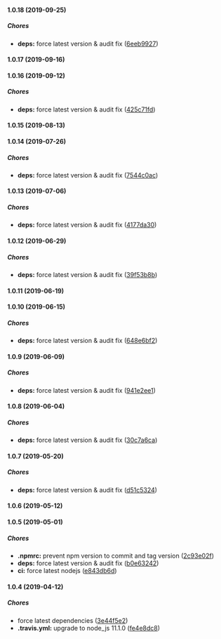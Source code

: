 #### 1.0.18 (2019-09-25)

##### Chores

* **deps:**  force latest version & audit fix ([6eeb9927](https://github.com/lykmapipo/kue-unique/commit/6eeb992767373879bed7917f3c36b7b1e29334a6))

#### 1.0.17 (2019-09-16)

#### 1.0.16 (2019-09-12)

##### Chores

* **deps:**  force latest version & audit fix ([425c71fd](https://github.com/lykmapipo/kue-unique/commit/425c71fdb42b86896ee5f23a402f4c9e19975a45))

#### 1.0.15 (2019-08-13)

#### 1.0.14 (2019-07-26)

##### Chores

* **deps:**  force latest version & audit fix ([7544c0ac](https://github.com/lykmapipo/kue-unique/commit/7544c0acc7e9fd55596fca72b227c6434157bcdf))

#### 1.0.13 (2019-07-06)

##### Chores

* **deps:**  force latest version & audit fix ([4177da30](https://github.com/lykmapipo/kue-unique/commit/4177da30b2d87045c71ee636937d8e8faacd4e96))

#### 1.0.12 (2019-06-29)

##### Chores

* **deps:**  force latest version & audit fix ([39f53b8b](https://github.com/lykmapipo/kue-unique/commit/39f53b8b6a5b2a870c197b9c26b87265cf94e234))

#### 1.0.11 (2019-06-19)

#### 1.0.10 (2019-06-15)

##### Chores

* **deps:**  force latest version & audit fix ([648e6bf2](https://github.com/lykmapipo/kue-unique/commit/648e6bf21abd3a285880a107e62ae2e420172aef))

#### 1.0.9 (2019-06-09)

##### Chores

* **deps:**  force latest version & audit fix ([941e2ee1](https://github.com/lykmapipo/kue-unique/commit/941e2ee175123140b9d82159f5f072144bda4d53))

#### 1.0.8 (2019-06-04)

##### Chores

* **deps:**  force latest version & audit fix ([30c7a6ca](https://github.com/lykmapipo/kue-unique/commit/30c7a6cafd868bcb1dbffbdd28a8541d243072f2))

#### 1.0.7 (2019-05-20)

##### Chores

* **deps:**  force latest version & audit fix ([d51c5324](https://github.com/lykmapipo/kue-unique/commit/d51c5324ea7f5d57de58eda34b2fe79b64203cae))

#### 1.0.6 (2019-05-12)

#### 1.0.5 (2019-05-01)

##### Chores

* **.npmrc:**  prevent npm version to commit and tag version ([2c93e02f](https://github.com/lykmapipo/kue-unique/commit/2c93e02f6a4b79015fc2d3feb8b3dc2eb2371f0a))
* **deps:**  force latest version & audit fix ([b0e63242](https://github.com/lykmapipo/kue-unique/commit/b0e632427b4aae0a076d6252344ca72908583089))
* **ci:**  force latest nodejs ([e843db6d](https://github.com/lykmapipo/kue-unique/commit/e843db6d6e1c48d50b7855d72155c256bc8ed25f))

#### 1.0.4 (2019-04-12)

##### Chores

*  force latest dependencies ([3e44f5e2](https://github.com/lykmapipo/kue-unique/commit/3e44f5e25683e37a6427f62d0f9f88307505de9a))
* **.travis.yml:**  upgrade to node_js 11.1.0 ([fe4e8dc8](https://github.com/lykmapipo/kue-unique/commit/fe4e8dc8666b97631dfc65fefc57d6210a4a24d7))

